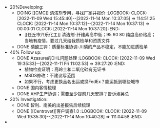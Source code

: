 - 20%Developing:
	- DOING [[CMC]] 清洁剂专用，寻找厂家并报价
	  :LOGBOOK:
	  CLOCK: [2022-11-09 Wed 15:45:40]--[2022-11-14 Mon 10:37:05] =>  114:51:25
	  CLOCK: [2022-11-14 Mon 10:37:12]--[2022-11-14 Mon 10:37:13] =>  00:00:01
	  CLOCK: [2022-11-14 Mon 10:37:20]
	  :END:
		- [[任丘市兴乐化工]] 清洁剂-纤维素高中低；95 90 80 纯度高价格高；当地有疫情，要过几天给我质检单和资质文件
	- DONE 磷酸三钾：质量标准协调-川磷的产品不稳定，不能加进质检单
- 40% Follow up:
	- DONE Azasure的DHL问题处理
	  :LOGBOOK:
	  CLOCK: [2022-11-09 Wed 19:35:33]--[2022-11-11 Fri 11:02:53] =>  39:27:20
	  :END:
		- 植物检疫证明：高岭土和二氧化硅有无证书
		- MSDS修改：不建议写范围
		- 如果不行，考虑更换品名出运或换FedEx？能运抵到哪些城市
	- DONE 国内客情梳理
	- DONE AHP生产协调；需要至少提前几天安排？告诉淑英总
- 20% Investigation:
	- DONE 智利、南美的出差报告后续梳理
	- DONE [[Centrovet]]客户调查1.0
	  :LOGBOOK:
	  CLOCK: [2022-11-09 Wed 19:35:30]--[2022-11-14 Mon 10:40:28] =>  111:04:58
	  :END:
-